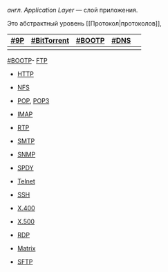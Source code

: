 _англ. Application Layer_ — слой приложения.

Это абстрактный уровень [[Протокол|протоколов]], 


|[#9P](http://ericvh.github.io/9p-rfc/rfc9p2000.html "Протокол файловой системы Plan 9")|[#BitTorrent](http://www.bittorrent.org/beps/bep_0003.html "Сетевой протокол для кооперативного обмена файлами")|[#BOOTP](https://datatracker.ietf.org/doc/html/rfc951 "Сетевой протокол для автоматического получения клиентом IP-адреса.")|[#DNS](https://datatracker.ietf.org/doc/html/rfc1034)||
|:---|:---|:---|:---|:---|
||||||
[#BOOTP](app://obsidian.md/index.html#BOOTP)-   [FTP](https://ru.wikipedia.org/wiki/FTP "FTP")
-   [HTTP](https://ru.wikipedia.org/wiki/HTTP "HTTP")
-   [NFS](https://ru.wikipedia.org/wiki/Network_File_System "Network File System")
-   [POP](https://ru.wikipedia.org/wiki/POP "POP"), [POP3](https://ru.wikipedia.org/wiki/POP3 "POP3")
-   [IMAP](https://ru.wikipedia.org/wiki/IMAP "IMAP")
-   [RTP](https://ru.wikipedia.org/wiki/Real-time_Transport_Protocol "Real-time Transport Protocol")
-   [SMTP](https://ru.wikipedia.org/wiki/SMTP "SMTP")
-   [SNMP](https://ru.wikipedia.org/wiki/SNMP "SNMP")
-   [SPDY](https://ru.wikipedia.org/wiki/SPDY "SPDY")
-   [Telnet](https://ru.wikipedia.org/wiki/Telnet "Telnet")

-   [SSH](https://ru.wikipedia.org/wiki/SSH "SSH")
-   [X.400](https://ru.wikipedia.org/wiki/X.400 "X.400")
-   [X.500](https://ru.wikipedia.org/wiki/X.500 "X.500")
-   [RDP](https://ru.wikipedia.org/wiki/Remote_Desktop_Protocol "Remote Desktop Protocol")
-   [Matrix](https://ru.wikipedia.org/wiki/Matrix "Matrix")
-   [SFTP](https://ru.wikipedia.org/wiki/SFTP "SFTP")

